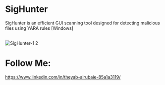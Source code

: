 # SigHunter
SigHunter is an efficient GUI scanning tool designed for detecting malicious files using YARA rules [Windows]
<br />
<br />

![SigHunter-1 2](https://github.com/user-attachments/assets/08cd89d3-66eb-4c9a-9534-03f88175919d)

# Follow Me:
https://www.linkedin.com/in/theyab-alrubaie-85a1a3119/
